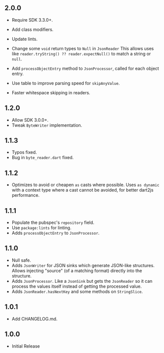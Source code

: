 ## 2.0.0

- Require SDK 3.3.0+.
- Add class modifiers.
- Update lints.

- Change some `void` return types to `Null` in `JsonReader`
  This allows uses like `reader.tryString() ?? reader.expectNull()`
  to match a string or `null`.
- Add `processObjectEntry` method to `JsonProcessor`, called
  for each object entry.
- Use table to improve parsing speed for `skipAnyValue`.
- Faster whitespace skipping in readers.

## 1.2.0

- Allow SDK 3.0.0+.
- Tweak `ByteWriter` implementation.

## 1.1.3

- Typos fixed.
- Bug in `byte_reader.dart` fixed.

## 1.1.2

- Optimizes to avoid or cheapen `as` casts where possible.
  Uses `as dynamic` with a context type where a cast cannot be avoided,
  for better dart2js performance.

## 1.1.1

- Populate the pubspec's `repository` field.
- Use `package:lints` for linting.
- Adds `processObjectEntry` to `JsonProcessor`.

## 1.1.0

- Null safe.
- Adds `JsonWriter` for JSON sinks which generate JSON-like structures.
  Allows injecting "source" (of a matching format) directly into the structure.
- Adds `JsonProcessor`. Like a `JsonSink` but gets the `JsonReader` so it can
  process the values itself instead of getting the processed value.
- Adds `JsonReader.hasNextKey` and some methods on `StringSlice`.

## 1.0.1

- Add CHANGELOG.md.

## 1.0.0

- Initial Release

